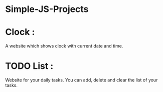 # Simple-JS-Projects

# Clock : 
A website which shows clock with current date and time.

# TODO List : 
Website for your daily tasks. You can add, delete and clear the list of your tasks.
